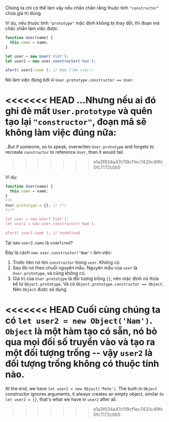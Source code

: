 Chúng ta chỉ có thể làm vậy nếu chắn chắn rằng thuộc tính `"constructor"` chứa giá trị đúng.

Ví dụ, nếu thuộc tính `"prototype"` mặc định không bị thay đổi, thì đoạn mã chắc chắn làm việc được:

```js run
function User(name) {
  this.name = name;
}

let user = new User('Việt');
let user2 = new user.constructor('Nam');

alert( user2.name ); // Nam (làm việc!)
```

Nó làm việc đúng bởi vì `User.prototype.constructor == User`.

<<<<<<< HEAD
...Nhưng nếu ai đó ghi đè mất `User.prototype` và quên tạo lại `"constructor"`, đoạn mã sẽ không làm việc đúng nữa:
=======
..But if someone, so to speak, overwrites `User.prototype` and forgets to recreate `constructor` to reference `User`, then it would fail.
>>>>>>> e1a3f634a47c119cf1ec7420c49fc0fc7172c0b5

Ví dụ:

```js run
function User(name) {
  this.name = name;
}
*!*
User.prototype = {}; // (*)
*/!*

let user = new User('Việt');
let user2 = new user.constructor('Nam');

alert( user2.name ); // undefined
```

Tại sao `user2.name` là `undefined`?

Đây là cách `new user.constructor('Nam')` làm việc:

1. Trước tiên nó tìm `constructor` trong `user`. Không có.
2. Sau đó nó theo chuỗi nguyên mẫu. Nguyên mẫu của `user` là `User.prototype`, và cũng không có.
3. Giá trị của `User.prototype` là đối tượng trống `{}`, nên mặc định nó thừa kế từ `Object.prototype`. Và có `Object.prototype.constructor == Object`. Nên `Object` được sử dụng.

<<<<<<< HEAD
Cuối cùng chúng ta có `let user2 = new Object('Nam')`. `Object` là một hàm tạo có sẵn, nó bỏ qua mọi đối số truyền vào và tạo ra một đối tượng trống -- vậy `user2` là đối tượng trống không có thuộc tính nào.
=======
At the end, we have `let user2 = new Object('Pete')`. The built-in `Object` constructor ignores arguments, it always creates an empty object, similar to `let user2 = {}`, that's what we have in `user2` after all.
>>>>>>> e1a3f634a47c119cf1ec7420c49fc0fc7172c0b5
